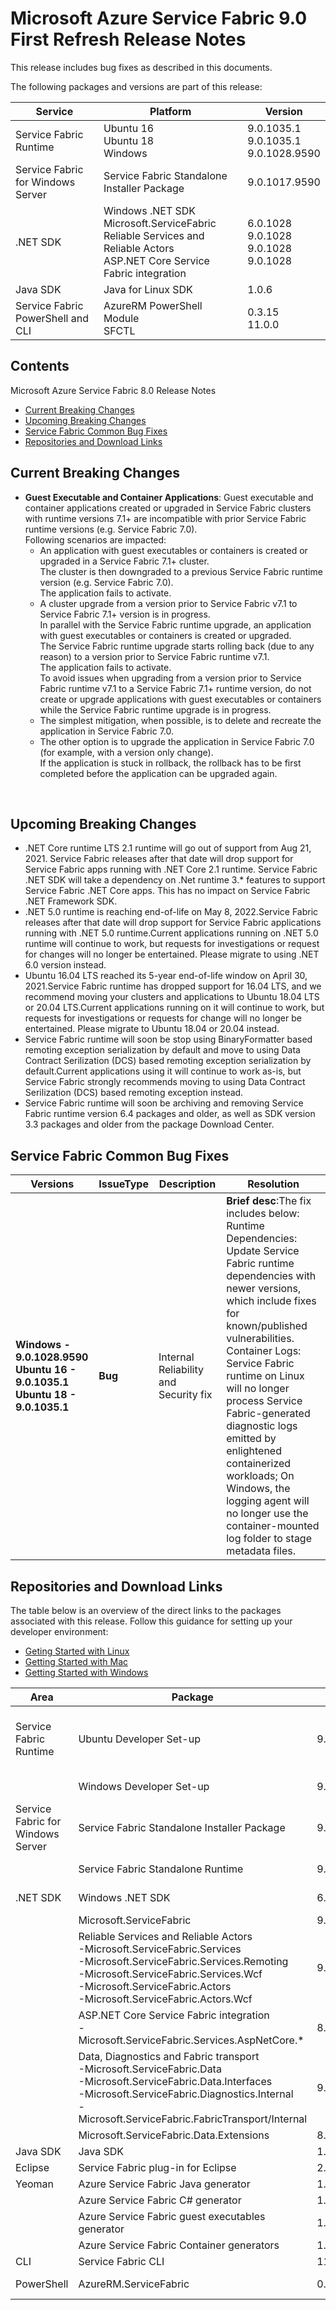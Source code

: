 # Microsoft Azure Service Fabric 9.0 First Refresh Release Notes

This release includes bug fixes as described in this documents.

The following packages and versions are part of this release:

| Service | Platform | Version |
|---------|----------|---------|
|Service Fabric Runtime| Ubuntu 16 <br> Ubuntu 18 <br> Windows | 9.0.1035.1 <br>  9.0.1035.1 <br> 9.0.1028.9590  |
|Service Fabric for Windows Server|Service Fabric Standalone Installer Package | 9.0.1017.9590 |
|.NET SDK |Windows .NET SDK <br> Microsoft.ServiceFabric <br> Reliable Services and Reliable Actors <br> ASP.NET Core Service Fabric integration| 6.0.1028  <br> 9.0.1028 <br> 9.0.1028 <br> 9.0.1028 |
|Java SDK  |Java for Linux SDK  | 1.0.6 |
|Service Fabric PowerShell and CLI | AzureRM PowerShell Module  <br> SFCTL |  0.3.15  <br> 11.0.0 |


## Contents 

Microsoft Azure Service Fabric 8.0 Release Notes

* [Current Breaking Changes](#Current-Breaking-Changes)
* [Upcoming Breaking Changes](#upcoming-breaking-changes)
* [Service Fabric Common Bug Fixes](#service-fabric-common-bug-fixes)
* [Repositories and Download Links](#repositories-and-download-links)


## Current Breaking Changes

* **Guest Executable and Container Applications**: Guest executable and container applications created or upgraded in Service Fabric clusters with runtime versions 7.1+ are incompatible with prior Service Fabric runtime versions (e.g. Service Fabric 7.0).<br/>
    Following scenarios are impacted:<br/>
    * An application with guest executables or containers is created or upgraded in a Service Fabric 7.1+ cluster.<br/>
    The cluster is then downgraded to a previous Service Fabric runtime version (e.g. Service Fabric 7.0).<br/>
    The application fails to activate.<br/>
    * A cluster upgrade from a version prior to Service Fabric v7.1 to Service Fabric 7.1+ version is in progress.<br/>
    In parallel with the Service Fabric runtime upgrade, an application with guest executables or containers is created or upgraded.<br/>
    The Service Fabric runtime upgrade starts rolling back (due to any reason) to a version prior to Service Fabric runtime v7.1.<br/>
    The application fails to activate.<br/>
    To avoid issues when upgrading from a version prior to Service Fabric runtime v7.1 to a Service Fabric 7.1+ runtime version, do not create or upgrade applications with guest executables or containers while the Service Fabric runtime upgrade is in progress.<br/>
    * The simplest mitigation, when possible, is to delete and recreate the application in Service Fabric 7.0.<br/>
    * The other option is to upgrade the application in Service Fabric 7.0 (for example, with a version only change).<br/>
    If the application is stuck in rollback, the rollback has to be first completed before the application can be upgraded again.

<br>

## Upcoming Breaking Changes
* .NET Core runtime LTS 2.1 runtime will go out of support from Aug 21, 2021. Service Fabric releases after that date will drop support for Service Fabric apps running with .NET Core 2.1 runtime. Service Fabric .NET SDK will take a dependency on .Net runtime 3.* features to support Service Fabric .NET Core apps.  This has no impact on Service Fabric .NET Framework SDK.
* .NET 5.0 runtime is reaching end-of-life on May 8, 2022.Service Fabric releases after that date will drop support for Service Fabric applications running with .NET 5.0 runtime.Current applications running on .NET 5.0 runtime will continue to work, but requests for investigations or request for changes will no longer be entertained. Please migrate to using .NET 6.0 version instead.
*  Ubuntu 16.04 LTS reached its 5-year end-of-life window on April 30, 2021.Service Fabric runtime has dropped support for 16.04 LTS, and we recommend moving your clusters and applications to Ubuntu 18.04 LTS or 20.04 LTS.Current applications running on it will continue to work, but requests for investigations or requests for change will no longer be entertained. Please migrate to Ubuntu 18.04 or 20.04 instead.
* Service Fabric runtime will soon be stop using BinaryFormatter based remoting exception serialization by default and move to using Data Contract Serilization (DCS) based remoting exception serialization by default.Current applications using it will continue to work as-is, but Service Fabric strongly recommends moving to using Data Contract Serilization (DCS) based remoting exception instead.
* Service Fabric runtime will soon be archiving and removing Service Fabric runtime version 6.4 packages and older, as well as SDK version 3.3 packages and older from the package Download Center.


## Service Fabric Common Bug Fixes

| Versions | IssueType | Description | Resolution | 
|-|-|-|-|
| **Windows - 9.0.1028.9590<br>Ubuntu 16 - 9.0.1035.1<br>Ubuntu 18 - 9.0.1035.1** | **Bug** | Internal Reliability and Security fix |**Brief desc**:The fix includes below:<br> Runtime Dependencies: Update Service Fabric runtime dependencies with newer versions, which include fixes for known/published vulnerabilities.<br> Container Logs: Service Fabric runtime on Linux will no longer process Service Fabric-generated diagnostic logs emitted by enlightened containerized workloads; On Windows, the logging agent will no longer use the container-mounted log folder to stage metadata files.<br>  | 


## Repositories and Download Links
The table below is an overview of the direct links to the packages associated with this release. 
Follow this guidance for setting up your developer environment: 
* [Geting Started with Linux](https://docs.microsoft.com/azure/service-fabric/service-fabric-get-started-linux)
* [Getting Started with Mac](https://docs.microsoft.com/azure/service-fabric/service-fabric-get-started-mac)
* [Getting Started with Windows](https://docs.microsoft.com/azure/service-fabric/service-fabric-get-started)

| Area | Package | Version | Repository | Direct Download Link |
|-|-|-|-|-|
|Service Fabric Runtime |Ubuntu Developer Set-up | 9.0.1035.1 |N/A | Cluster Runtime: https://apt-mo.trafficmanager.net/repos/servicefabric/pool/main/s/servicefabric <br> Service Fabric SDK for local cluster setup: https://apt-mo.trafficmanager.net/repos/servicefabric/pool/main/s/servicefabricsdkcommon/ <br> Container image: https://hub.docker.com/r/microsoft/service-fabric-onebox/ 
|| Windows Developer Set-up| 9.0.1028.9590 | N/A | https://download.microsoft.com/download/b/8/a/b8a2fb98-0ec1-41e5-be98-9d8b5abf7856/MicrosoftServiceFabric.8.0.516.9590.exe |
|Service Fabric for Windows Server |Service Fabric Standalone Installer Package | 9.0.1028.9590 |N/A | https://download.microsoft.com/download/8/3/6/836E3E99-A300-4714-8278-96BC3E8B5528/8.0.516.9590/Microsoft.Azure.ServiceFabric.WindowsServer.8.0.516.9590.zip |
||Service Fabric Standalone Runtime | 9.0.1028.9590 |N/A | https://download.microsoft.com/download/B/0/B/B0BCCAC5-65AA-4BE3-AB13-D5FF5890F4B5/8.0.516.9590/MicrosoftAzureServiceFabric.8.0.516.9590.cab |
|.NET SDK |Windows .NET SDK | 6.0.1028 |N/A | https://download.microsoft.com/download/b/8/a/b8a2fb98-0ec1-41e5-be98-9d8b5abf7856/MicrosoftServiceFabricSDK.5.0.516.msi |
||Microsoft.ServiceFabric | 9.0.1035 |N/A |https://www.nuget.org |
||Reliable Services and Reliable Actors<br>\-Microsoft.ServiceFabric.Services<br>\-Microsoft.ServiceFabric.Services.Remoting<br>\-Microsoft.ServiceFabric.Services.Wcf <br>\-Microsoft.ServiceFabric.Actors <br>\-Microsoft.ServiceFabric.Actors.Wcf | 9.0.1035 |https://github.com/Azure/service-fabric-services-and-actors-dotnet |https://www.nuget.org |
||ASP.NET Core Service Fabric integration<br>\-Microsoft.ServiceFabric.Services.AspNetCore.*| 8.0.516 |https://github.com/Azure/service-fabric-aspnetcore |https://www.nuget.org |
||Data, Diagnostics and Fabric transport<br>\-Microsoft.ServiceFabric.Data <br>\-Microsoft.ServiceFabric.Data.Interfaces <br>\-Microsoft.ServiceFabric.Diagnostics.Internal <br>\-Microsoft.ServiceFabric.FabricTransport/Internal | 9.0.1028 |N/A| https://www.nuget.org |
||Microsoft.ServiceFabric.Data.Extensions | 8.0.516 | N/A |https://www.nuget.org |
|Java SDK |Java SDK | 1.0.6 |N/A |https://mvnrepository.com/artifact/com.microsoft.servicefabric/sf-actors/1.0.6 |
|Eclipse |Service Fabric plug-in for Eclipse | 2.0.7 | N/A |N/A |
|Yeoman |Azure Service Fabric Java generator | 1.0.7 |https://github.com/Azure/generator-azuresfjava |N/A |
||Azure Service Fabric C# generator | 1.0.9 |https://github.com/Azure/generator-azuresfcsharp |N/A |
||Azure Service Fabric guest executables generator | 1.0.1 |https://github.com/Azure/generator-azuresfguest |N/A|
||Azure Service Fabric Container generators | 1.0.1 |https://github.com/Azure/generator-azuresfcontainer |N/A |
|CLI |Service Fabric CLI | 11.1.0 |https://github.com/Azure/service-fabric-cli |https://pypi.python.org/pypi/sfctl |
|PowerShell |AzureRM.ServiceFabric | 0.3.15 |https://github.com/Azure/azure-powershell/tree/preview/src/ResourceManager/ServiceFabric |https://www.powershellgallery.com/packages/AzureRM.ServiceFabric/0.3.15  |

